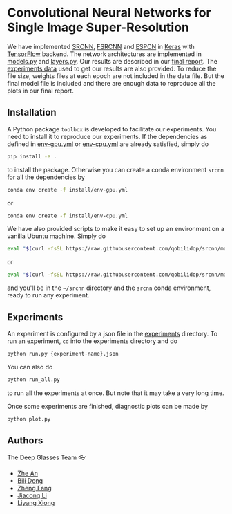 # Convolutional Neural Networks for Single Image Super-Resolution

We have implemented [SRCNN], [FSRCNN] and [ESPCN] in [Keras] with [TensorFlow] backend. The network architectures are implemented in [models.py](toolbox/models.py) and [layers.py](toolbox/layers.py). Our results are described in our [final report](https://github.com/qobilidop/srcnn/releases/download/final/final-report.pdf). The [experiments data](https://github.com/qobilidop/srcnn/releases/download/final/experiments-data.zip) used to get our results are also provided. To reduce the file size, weights files at each epoch are not included in the data file. But the final model file is included and there are enough data to reproduce all the plots in our final report.

[SRCNN]: https://arxiv.org/abs/1501.00092
[FSRCNN]: https://arxiv.org/abs/1608.00367
[ESPCN]: https://arxiv.org/abs/1609.05158
[Keras]: https://github.com/fchollet/keras
[TensorFlow]: https://github.com/tensorflow/tensorflow

## Installation

A Python package `toolbox` is developed to facilitate our experiments. You need to install it to reproduce our experiments. If the dependencies as defined in [env-gpu.yml](install/env-gpu.yml) or [env-cpu.yml](install/env-cpu.yml) are already satisfied, simply do
 
```bash
pip install -e .
```

to install the package. Otherwise you can create a conda environment `srcnn` for all the dependencies by

```bash
conda env create -f install/env-gpu.yml
```

or

```bash
conda env create -f install/env-cpu.yml
```

We have also provided scripts to make it easy to set up an environment on a vanilla Ubuntu machine. Simply do

```bash
eval "$(curl -fsSL https://raw.githubusercontent.com/qobilidop/srcnn/master/install/create-env-gpu.sh)"
```

or

```bash
eval "$(curl -fsSL https://raw.githubusercontent.com/qobilidop/srcnn/master/install/create-env-cpu.sh)"
```

and you'll be in the `~/srcnn` directory and the `srcnn` conda environment, ready to run any experiment.

## Experiments

An experiment is configured by a json file in the [experiments](experiments) directory. To run an experiment, `cd` into the experiments directory and do

```bash
python run.py {experiment-name}.json
```

You can also do

```bash
python run_all.py
```

to run all the experiments at once. But note that it may take a very long time.

Once some experiments are finished, diagnostic plots can be made by

```bash
python plot.py
```

## Authors

The Deep Glasses Team :eyeglasses:
* [Zhe An](https://github.com/JasonAn)
* [Bili Dong](https://github.com/qobilidop)
* [Zheng Fang](https://github.com/Catus61)
* [Jiacong Li](https://github.com/jiacong1990)
* [Liyang Xiong](https://github.com/xiongliyang219)
